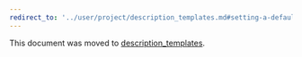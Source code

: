 ```yaml
---
redirect_to: '../user/project/description_templates.md#setting-a-default-template-for-issues-and-merge-requests'
---
```


This document was moved to [description_templates](../user/project/description_templates.md#setting-a-default-template-for-issues-and-merge-requests).
